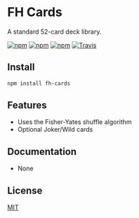 # FH Cards

A standard 52-card deck library.

[![npm](https://img.shields.io/npm/v/fh-cards.svg)](https://npmjs.org/package/fh-cards)
[![npm](https://img.shields.io/npm/dm/fh-cards.svg)](https://npmjs.org/package/fh-cards)
[![npm](https://img.shields.io/npm/l/fh-cards.svg)](https://npmjs.org/package/fh-cards)
[![Travis](https://img.shields.io/travis/kylejune/fh-cards.svg)](https://travis-ci.org/kylejune/fh-cards)

## Install

```bash
npm install fh-cards
```

## Features

- Uses the Fisher-Yates shuffle algorithm
- Optional Joker/Wild cards

## Documentation

- None

## License

[MIT](LICENSE)
